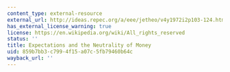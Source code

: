 ```yaml
---
content_type: external-resource
external_url: http://ideas.repec.org/a/eee/jetheo/v4y1972i2p103-124.html
has_external_license_warning: true
license: https://en.wikipedia.org/wiki/All_rights_reserved
status: ''
title: Expectations and the Neutrality of Money
uid: 859b7bb3-c799-4f15-a07c-5fb79460b64c
wayback_url: ''
---
```

